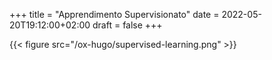 +++
title = "Apprendimento Supervisionato"
date = 2022-05-20T19:12:00+02:00
draft = false
+++

{{< figure src="/ox-hugo/supervised-learning.png" >}}
